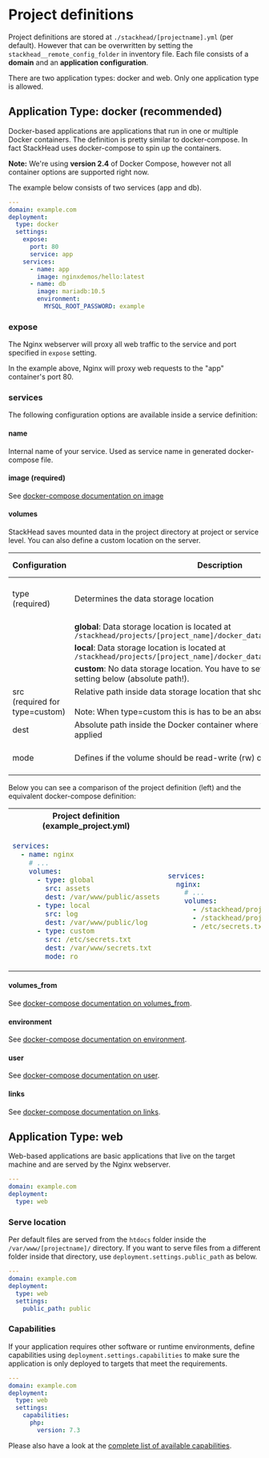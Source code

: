 # Project definitions

Project definitions are stored at `./stackhead/[projectname].yml` (per default).
However that can be overwritten by setting the `stackhead__remote_config_folder` in inventory file.
Each file consists of a **domain** and an **application configuration**.

There are two application types: docker and web. Only one application type is allowed.

## Application Type: docker (recommended)

Docker-based applications are applications that run in one or multiple Docker containers.
The definition is pretty similar to docker-compose. In fact StackHead uses docker-compose to spin up the containers.

**Note:** We're using **version 2.4** of Docker Compose, however not all container options are supported right now.

The example below consists of two services (app and db).

```yaml
---
domain: example.com
deployment:
  type: docker
  settings:
    expose:
      port: 80
      service: app
    services:
      - name: app
        image: nginxdemos/hello:latest
      - name: db
        image: mariadb:10.5
        environment:
          MYSQL_ROOT_PASSWORD: example
```
### expose

The Nginx webserver will proxy all web traffic to the service and port specified in `expose` setting.

In the example above, Nginx will proxy web requests to the "app" container's port 80.

### services

The following configuration options are available inside a service definition:

#### name

Internal name of your service. Used as service name in generated docker-compose file.

#### image (required)

See [docker-compose documentation on image](https://docs.docker.com/compose/compose-file/compose-file-v2/#image)

#### volumes

StackHead saves mounted data in the project directory at project or service level. You can also define a custom location on the server.

| Configuration | Description | Allowed values |
| ------------- | ----------- | -------------- |
| type<br>(required) | Determines the data storage location | "global", "local" or "custom" |
|                 | **global**: Data storage location is located at `/stackhead/projects/[project_name]/docker_data/global/` | |
|                 | **local**: Data storage location is located at `/stackhead/projects/[project_name]/docker_data/services/[service_name]/` | |
|                 |  **custom**: No data storage location. You have to set it yourself using the _src_ setting below (absolute path!). | |
| src <br>(required for type=custom)            | Relative path inside data storage location that should be mounted.<br><br>Note: When type=custom this is has to be an absolute path! | any string |
| dest            | Absolute path inside the Docker container where the mount should be applied | any string |
| mode            | Defines if the volume should be read-write (rw) or readonly (ro) | "rw" (default) or "ro"|


Below you can see a comparison of the project definition (left) and the equivalent docker-compose definition:

<table>
<tr>
<th>Project definition (example_project.yml)</th>
<th>Docker-Compose equivalent</th>
</tr>
<tr>
<td>

```yaml
services:
  - name: nginx
    # ...
    volumes:
      - type: global
        src: assets
        dest: /var/www/public/assets
      - type: local
        src: log
        dest: /var/www/public/log
      - type: custom
        src: /etc/secrets.txt
        dest: /var/www/secrets.txt
        mode: ro
```

</td>
<td>

```yaml
services:
  nginx:
    # ...
    volumes:
      - /stackhead/projects/example_project/docker_data/global/assets:/var/www/public/assets:rw
      - /stackhead/projects/example_project/docker_data/services/nginx/log:/var/www/public/log:rw
      - /etc/secrets.txt:/var/www/secrets.txt:ro
```

</td>
</tr>
</table>



#### volumes_from

See [docker-compose documentation on volumes_from](https://docs.docker.com/compose/compose-file/compose-file-v2/#volumes_from).

#### environment

See [docker-compose documentation on environment](https://docs.docker.com/compose/compose-file/compose-file-v2/#environment).

#### user

See [docker-compose documentation on user](https://docs.docker.com/compose/compose-file/compose-file-v2/#user).

#### links

See [docker-compose documentation on links](https://docs.docker.com/compose/compose-file/#links).

## Application Type: web

Web-based applications are basic applications that live on the target machine and are served by the Nginx webserver.

```yaml
---
domain: example.com
deployment:
  type: web
```

### Serve location

Per default files are served from the `htdocs` folder inside the `/var/www/[projectname]/` directory.
If you want to serve files from a different folder inside that directory, use `deployment.settings.public_path` as below.

```yaml
---
domain: example.com
deployment:
  type: web
  settings:
    public_path: public
```

### Capabilities

If your application requires other software or runtime environments,
define capabilities using `deployment.settings.capabilities` to make sure the application
is only deployed to targets that meet the requirements.

```yaml
---
domain: example.com
deployment:
  type: web
  settings:
    capabilities:
      php:
        version: 7.3
```

Please also have a look at the [complete list of available capabilities](../Features/Capabilities.md).
